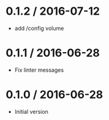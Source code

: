 # 0.1.2 / 2016-07-12

  * add /config volume

# 0.1.1 / 2016-06-28

  * Fix linter messages

# 0.1.0 / 2016-06-28

  * Initial version
